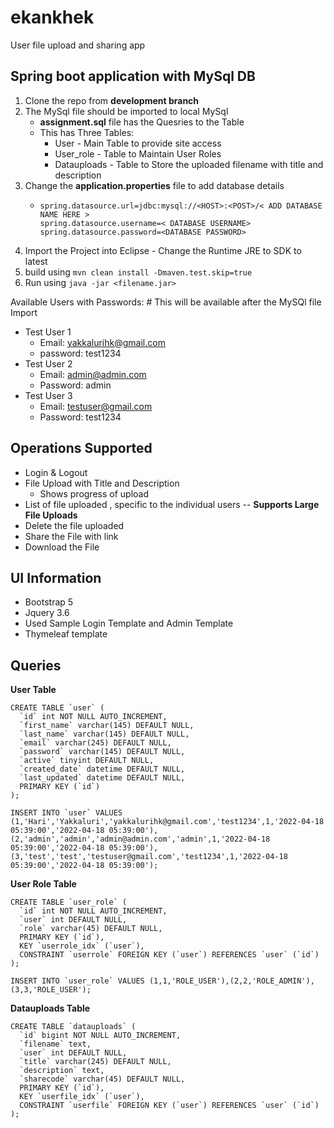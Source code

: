 # ekankhek
User file upload and sharing app

## Spring boot application with MySql DB

1. Clone the repo from **development branch**
2. The MySql file should be imported to local MySql
    - **assignment.sql** file has the Quesries to the Table
    - This has Three Tables:
        - User - Main Table to provide site access
        - User_role - Table to Maintain User Roles
        - Datauploads - Table to Store the uploaded filename with title and description
3. Change the **application.properties** file to add database details
    - ```
      spring.datasource.url=jdbc:mysql://<HOST>:<POST>/< ADD DATABASE NAME HERE >
      spring.datasource.username=< DATABASE USERNAME>
      spring.datasource.password=<DATABASE PASSWORD> 
      ``` 
5. Import the Project into Eclipse - Change the Runtime JRE to SDK to latest
6. build using ``` mvn clean install -Dmaven.test.skip=true ```
7. Run using ``` java -jar <filename.jar> ```


Available Users with Passwords: # This will be available after the MySQl file Import
- Test User 1
    - Email: yakkalurihk@gmail.com	 
    - password: test1234
- Test User 2 
    - Email: admin@admin.com	
    - Password: admin
- Test User 3
    - Email: testuser@gmail.com	
    - Password: test1234

## Operations Supported
- Login & Logout
- File Upload with Title and Description
    - Shows progress of upload
- List of file uploaded , specific to the individual users 
    -- **Supports Large File Uploads**
- Delete the file uploaded
- Share the File with link
- Download the File

## UI Information

- Bootstrap 5 
- Jquery 3.6
- Used Sample Login Template and Admin Template
- Thymeleaf template 

## Queries

**User Table**
```
CREATE TABLE `user` (
  `id` int NOT NULL AUTO_INCREMENT,
  `first_name` varchar(145) DEFAULT NULL,
  `last_name` varchar(145) DEFAULT NULL,
  `email` varchar(245) DEFAULT NULL,
  `password` varchar(145) DEFAULT NULL,
  `active` tinyint DEFAULT NULL,
  `created_date` datetime DEFAULT NULL,
  `last_updated` datetime DEFAULT NULL,
  PRIMARY KEY (`id`)
);

INSERT INTO `user` VALUES (1,'Hari','Yakkaluri','yakkalurihk@gmail.com','test1234',1,'2022-04-18 05:39:00','2022-04-18 05:39:00'),(2,'admin','admin','admin@admin.com','admin',1,'2022-04-18 05:39:00','2022-04-18 05:39:00'),(3,'test','test','testuser@gmail.com','test1234',1,'2022-04-18 05:39:00','2022-04-18 05:39:00');

```

**User Role Table**
```
CREATE TABLE `user_role` (
  `id` int NOT NULL AUTO_INCREMENT,
  `user` int DEFAULT NULL,
  `role` varchar(45) DEFAULT NULL,
  PRIMARY KEY (`id`),
  KEY `userrole_idx` (`user`),
  CONSTRAINT `userrole` FOREIGN KEY (`user`) REFERENCES `user` (`id`)
);

INSERT INTO `user_role` VALUES (1,1,'ROLE_USER'),(2,2,'ROLE_ADMIN'),(3,3,'ROLE_USER');
```

**Datauploads Table**
```
CREATE TABLE `datauploads` (
  `id` bigint NOT NULL AUTO_INCREMENT,
  `filename` text,
  `user` int DEFAULT NULL,
  `title` varchar(245) DEFAULT NULL,
  `description` text,
  `sharecode` varchar(45) DEFAULT NULL,
  PRIMARY KEY (`id`),
  KEY `userfile_idx` (`user`),
  CONSTRAINT `userfile` FOREIGN KEY (`user`) REFERENCES `user` (`id`)
);
```
